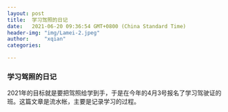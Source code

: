 ```yaml
---
layout: post
title:  学习驾照的日记
date:   2021-06-20 09:36:54 GMT+0800 (China Standard Time)
header-img: "img/Lamei-2.jpeg"
author:     "xqian"
categories: 

---
```


### 学习驾照的日记
    

2021年的目标就是要把驾照给学到手，于是在今年的4月3号报名了学习驾驶证的班。这篇文章是流水帐，主要是记录学习的过程。